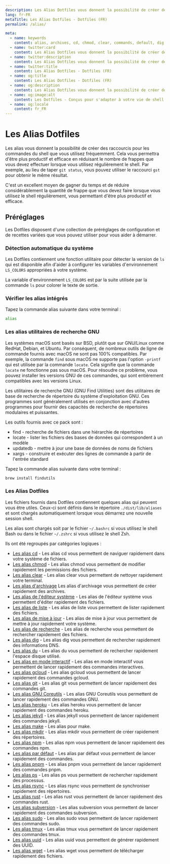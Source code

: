 ```yaml
---
description: Les Alias Dotfiles vous donnent la possibilité de créer des raccourcis pour les commandes du shell que vous utilisez fréquemment. Cela vous permettra d'être plus productif et efficace en réduisant le nombre de frappes que vous devez effectuer lorsque vous utilisez régulièrement le shell.
lang: fr-FR
metaTitle: Les Alias Dotfiles - Dotfiles (FR)
permalink: /alias/

meta:
  - name: keywords
    content: alias, archives, cd, chmod, clear, commands, default, dig, dotfiles, du, editor, find, gcloud, git, gnu, heroku, interactive, jekyll, list, make, mkdir, npm, pnpm, ps, rsync, rust, shell, subversion, sudo, tmux, typing, update, uuid, wget
  - name: twitter:card
    content: Les Alias Dotfiles vous donnent la possibilité de créer des raccourcis pour les commandes du shell que vous utilisez fréquemment. Cela vous permettra d'être plus productif et efficace en réduisant le nombre de frappes que vous devez effectuer lorsque vous utilisez régulièrement le shell.
  - name: twitter:description
    content: Les Alias Dotfiles vous donnent la possibilité de créer des raccourcis pour les commandes du shell que vous utilisez fréquemment. Cela vous permettra d'être plus productif et efficace en réduisant le nombre de frappes que vous devez effectuer lorsque vous utilisez régulièrement le shell.
  - name: twitter:title
    content: Les Alias Dotfiles - Dotfiles (FR)
  - name: og:title
    content: Les Alias Dotfiles - Dotfiles (FR)
  - name: og:description
    content: Les Alias Dotfiles vous donnent la possibilité de créer des raccourcis pour les commandes du shell que vous utilisez fréquemment. Cela vous permettra d'être plus productif et efficace en réduisant le nombre de frappes que vous devez effectuer lorsque vous utilisez régulièrement le shell.
  - name: og:image:alt
    content: Les Dotfiles - Conçus pour s'adapter à votre vie de shell
  - name: og:locale
    content: fr_FR
---
```


# Les Alias Dotfiles

Les alias vous donnent la possibilité de créer des raccourcis pour les commandes
du shell que vous utilisez fréquemment. Cela vous permettra d'être plus
productif et efficace en réduisant le nombre de frappes que vous devez
effectuer lorsque vous utilisez régulièrement le shell. Par exemple, au lieu de
taper `git status`, vous pouvez utiliser le raccourci `gst` pour obtenir le même
résultat.

C'est un excellent moyen de gagner du temps et de réduire considérablement la
quantité de frappe que vous devez faire lorsque vous utilisez le shell
régulièrement, vous permettant d'être plus productif et efficace.

## Préréglages

Les Dotfiles disposent d'une collection de préréglages de configuration et de
recettes variées que vous pouvez utiliser pour vous aider à démarrer.

### Détection automatique du système

Les Dotfiles contiennent une fonction utilitaire pour détecter la version de
`ls` qui est disponible afin d'aider à configurer les variables d'environnement
`LS_COLORS` appropriées à votre système.

La variable d'environnement `LS_COLORS` est par la suite utilisée par la
commande `ls` pour colorer le texte de sortie.

### Vérifier les alias intégrés

Tapez la commande alias suivante dans votre terminal :

```bash
alias
```

### Les alias utilitaires de recherche GNU

Les systèmes macOS sont basés sur BSD, plutôt que sur GNU/Linux comme RedHat,
Debian, et Ubuntu. Par conséquent, de nombreux outils de ligne de commande
fournis avec macOS ne sont pas 100% compatibles. Par exemple, la commande `find`
sous macOS ne supporte pas l'option `-printf` qui est utilisée par la commande
`locate`. Cela signifie que la commande `locate` ne fonctionne pas sous macOS.
Pour résoudre ce problème, vous pouvez installer les versions GNU de ces
commandes, qui sont entièrement compatibles avec les versions Linux.

Les utilitaires de recherche GNU (GNU Find Utilities) sont des utilitaires de
base de recherche de répertoire du système d'exploitation GNU. Ces programmes
sont généralement utilisés en conjonction avec d'autres programmes pour fournir
des capacités de recherche de répertoires modulaires et puissantes.

Les outils fournis avec ce pack sont :

- find - recherche de fichiers dans une hiérarchie de répertoires
- locate - lister les fichiers des bases de données qui correspondent à un
  modèle
- updatedb - mettre à jour une base de données de noms de fichiers
- xargs - construire et exécuter des lignes de commande à partir de l'entrée
  standard

Tapez la commande alias suivante dans votre terminal :

```bash
brew install findutils
```

### Les Alias Dotfiles

Les fichiers fournis dans Dotfiles contiennent quelques alias qui peuvent vous
être utiles. Ceux-ci sont définis dans le répertoire `./dist/lib/aliases` et
sont chargés automatiquement lorsque vous démarrez une nouvelle session shell.

Les alias sont chargés soit par le fichier `~/.bashrc` si vous utilisez le
shell Bash ou dans le fichier `~/.zshrc` si vous utilisez le shell Zsh.

Ils ont été regroupés par catégories logiques :

- [Les alias cd][cd] - Les alias cd vous permettent de naviguer rapidement dans votre système de fichiers.
- [Les alias chmod][chmod] - Les alias chmod vous permettent de modifier rapidement les permissions des fichiers.
- [Les alias clear][clear] - Les alias clear vous permettent de nettoyer rapidement votre terminal.
- [Les alias d'archivage][archives] Les alias d'archivage vous permettent de créer rapidement des archives.
- [Les alias de l'éditeur système][editeur] - Les alias de l'éditeur système vous permettent d'éditer rapidement des fichiers.
- [Les alias de liste][liste] - Les alias de liste vous permettent de lister rapidement des fichiers.
- [Les alias de mise à jour][mise-a-jour] - Les alias de mise à jour vous permettent de mettre à jour rapidement votre système.
- [Les alias de recherche][recherche] - Les alias de recherche vous permettent de rechercher rapidement des fichiers.
- [Les alias dig][dig] - Les alias dig vous permettent de rechercher rapidement des informations DNS.
- [Les alias du][du] - Les alias du vous permettent de rechercher rapidement l'espace disque utilisé.
- [Les alias en mode interactif][mode-interactif] - Les alias en mode interactif vous permettent de lancer rapidement des commandes interactives.
- [Les alias gcloud][gcloud] - Les alias gcloud vous permettent de lancer rapidement des commandes gcloud.
- [Les alias git][git] - Les alias git vous permettent de lancer rapidement des commandes git.
- [Les alias GNU Coreutils][gnu] - Les alias GNU Coreutils vous permettent de lancer rapidement des commandes GNU.
- [Les alias heroku][heroku] - Les alias heroku vous permettent de lancer rapidement des commandes heroku.
- [Les alias jekyll][jekyll] - Les alias jekyll vous permettent de lancer rapidement des commandes jekyll.
- [Les alias make][make] - Les alias pour make.
- [Les alias mkdir][mkdir] - Les alias mkdir vous permettent de créer rapidement des répertoires.
- [Les alias npm][npm] - Les alias npm vous permettent de lancer rapidement des commandes npm.
- [Les alias par défaut][default] - Les alias par défaut vous permettent de lancer rapidement des commandes.
- [Les alias pnpm][pnpm] - Les alias pnpm vous permettent de lancer rapidement des commandes pnpm.
- [Les alias ps][ps] - Les alias ps vous permettent de rechercher rapidement des processus.
- [Les alias rsync][rsync] - Les alias rsync vous permettent de synchroniser rapidement des répertoires.
- [Les alias rust][rust] - Les alias rust vous permettent de lancer rapidement des commandes rust.
- [Les alias subversion][subversion] - Les alias subversion vous permettent de lancer rapidement des commandes subversion.
- [Les alias sudo][sudo] - Les alias sudo vous permettent de lancer rapidement des commandes sudo.
- [Les alias tmux][tmux] - Les alias tmux vous permettent de lancer rapidement des commandes tmux.
- [Les alias uuid][uuid] - Les alias uuid vous permettent de générer rapidement des UUID.
- [Les alias wget][wget] - Les alias wget vous permettent de télécharger rapidement des fichiers.

[archives]: ./archives/
[cd]: ./cd/
[chmod]: ./chmod/
[clear]: ./clear/
[editeur]: ./editeur/
[liste]: ./liste/
[mise-a-jour]: ./mise-a-jour/
[recherche]: ./recherche/
[dig]: ./dig/
[du]: ./du/
[mode-interactif]: ./mode-interactif/
[gcloud]: ./gcloud/
[git]: ./git/
[gnu]: ./gnu/
[heroku]: ./heroku/
[jekyll]: ./jekyll/
[make]: ./make/
[mkdir]: ./mkdir/
[npm]: ./npm/
[default]: ./default/
[pnpm]: ./pnpm/
[ps]: ./ps/
[rsync]: ./rsync/
[rust]: ./rust/
[subversion]: ./subversion/
[sudo]: ./sudo/
[tmux]: ./tmux/
[uuid]: ./uuid/
[wget]: ./wget/
